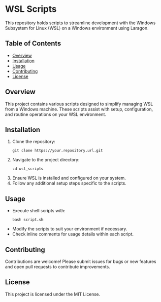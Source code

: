 # WSL Scripts

This repository holds scripts to streamline development with the Windows Subsystem for Linux (WSL) on a Windows environment using Laragon.

## Table of Contents
- [Overview](#overview)
- [Installation](#installation)
- [Usage](#usage)
- [Contributing](#contributing)
- [License](#license)

## Overview
This project contains various scripts designed to simplify managing WSL from a Windows machine. These scripts assist with setup, configuration, and routine operations on your WSL environment.

## Installation
1. Clone the repository:
    ```
    git clone https://your.repository.url.git
    ```
2. Navigate to the project directory:
    ```
    cd wsl_scripts
    ```
3. Ensure WSL is installed and configured on your system.
4. Follow any additional setup steps specific to the scripts.

## Usage
- Execute shell scripts with:
  ```
  bash script.sh
  ```
- Modify the scripts to suit your environment if necessary.
- Check inline comments for usage details within each script.

## Contributing
Contributions are welcome! Please submit issues for bugs or new features and open pull requests to contribute improvements.

## License
This project is licensed under the MIT License.